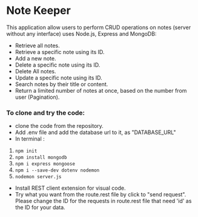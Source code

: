 # Note Keeper
This application allow users to perform CRUD operations on notes (server without any interface) uses Node.js, Express and MongoDB: 
* Retrieve all notes.
* Retrieve a specific note using its ID.
* Add a new note.
* Delete a specific note using its ID.
* Delete All notes.
* Update a specific note using its ID.
* Search notes by their title or content.
* Return a limited number of notes at once, based on the number from user (Pagination).

### To clone and try the code:
* clone the code from the repository.
* Add .env file and add the database url to it, as "DATABASE_URL" 
* In terminal : 
1. <code>npm init</code>
2. <code>npm install mongodb</code>
3. <code>npm i express mongoose</code>
4. <code>npm i --save-dev dotenv nodemon</code>
5. <code>nodemon server.js</code>
* Install REST client extension for visual code. 
* Try what you want from the route.rest file by click to "send request". Please change the ID for the requests in route.rest file that need 'id' as the ID for your data.
